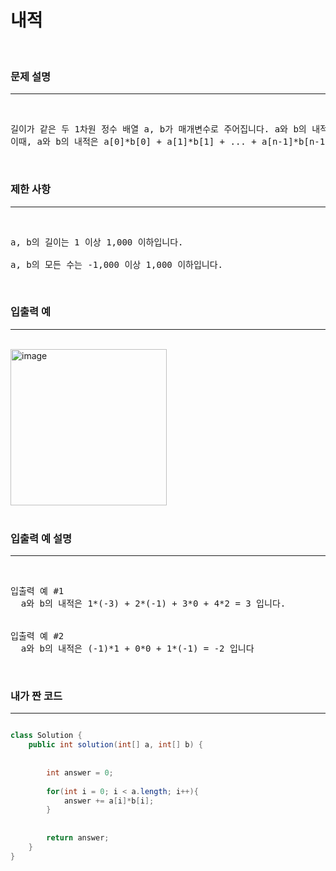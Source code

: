 # 내적
<br>


### 문제 설명
<hr>
<br>
<pre>
길이가 같은 두 1차원 정수 배열 a, b가 매개변수로 주어집니다. a와 b의 내적을 return 하도록 solution 함수를 완성해주세요.
이때, a와 b의 내적은 a[0]*b[0] + a[1]*b[1] + ... + a[n-1]*b[n-1] 입니다. (n은 a, b의 길이)
</pre>
<br>

### 제한 사항
<hr>
<br>
<pre>
a, b의 길이는 1 이상 1,000 이하입니다. <br>
a, b의 모든 수는 -1,000 이상 1,000 이하입니다.
</pre>
<br>

### 입출력 예
<hr>
<br>
  <img width="250" alt="image" src="https://user-images.githubusercontent.com/57441201/175754345-760df77e-4eb8-4a80-ac5e-c09440997549.png">
<br>
<br>

### 입출력 예 설명
<hr>
<br>
<pre>
입출력 예 #1
  a와 b의 내적은 1*(-3) + 2*(-1) + 3*0 + 4*2 = 3 입니다.
<br>
입출력 예 #2
  a와 b의 내적은 (-1)*1 + 0*0 + 1*(-1) = -2 입니다 
</pre>    
<br>

### 내가 짠 코드
<hr>

```java

class Solution {
    public int solution(int[] a, int[] b) {
        
        
        int answer = 0;
        
        for(int i = 0; i < a.length; i++){
            answer += a[i]*b[i];
        }
        
        
        return answer;
    }
}

```
